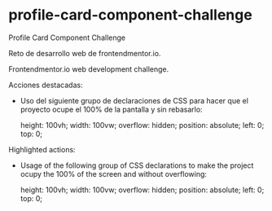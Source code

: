 # profile-card-component-challenge
Profile Card Component Challenge

Reto de desarrollo web de frontendmentor.io.

Frontendmentor.io web development challenge.

Acciones destacadas:

- Uso del siguiente grupo de declaraciones de CSS para hacer que el proyecto ocupe el 100% de la pantalla y sin rebasarlo: 

    height: 100vh;
    width: 100vw;
    overflow: hidden;
    position: absolute;
    left: 0;
    top: 0;
    
Highlighted actions:

- Usage of the following group of CSS declarations to make the project ocupy the 100% of the screen and without overflowing:

    height: 100vh;
    width: 100vw;
    overflow: hidden;
    position: absolute;
    left: 0;
    top: 0;

